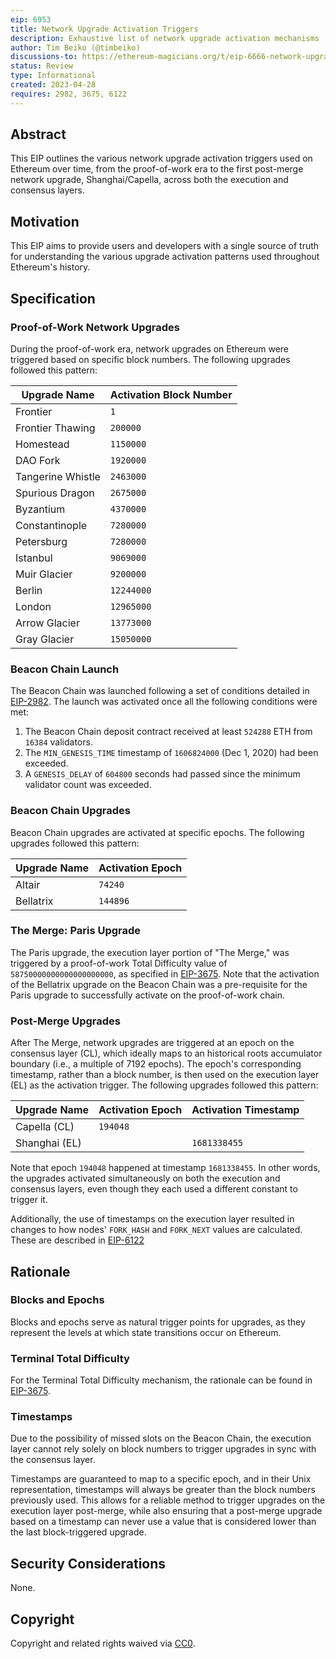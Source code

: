 ```yaml
---
eip: 6953
title: Network Upgrade Activation Triggers
description: Exhaustive list of network upgrade activation mechanisms
author: Tim Beiko (@timbeiko)
discussions-to: https://ethereum-magicians.org/t/eip-6666-network-upgrade-activation-triggers/14047
status: Review
type: Informational
created: 2023-04-28
requires: 2982, 3675, 6122
---
```


## Abstract

This EIP outlines the various network upgrade activation triggers used on Ethereum over time, from the proof-of-work era to the first post-merge network upgrade, Shanghai/Capella, across both the execution and consensus layers.

## Motivation

This EIP aims to provide users and developers with a single source of truth for understanding the various upgrade activation patterns used throughout Ethereum's history.

## Specification

### Proof-of-Work Network Upgrades

During the proof-of-work era, network upgrades on Ethereum were triggered based on specific block numbers. The following upgrades followed this pattern:

| Upgrade Name       | Activation Block Number |
|--------------------|-------------------------|
| Frontier           | `1`                     |
| Frontier Thawing   | `200000`			       	   |
| Homestead          | `1150000`               |
| DAO Fork           | `1920000`               |
| Tangerine Whistle  | `2463000`               |
| Spurious Dragon    | `2675000`               |
| Byzantium          | `4370000`               |
| Constantinople     | `7280000`               |
| Petersburg         | `7280000`               |
| Istanbul           | `9069000`               |
| Muir Glacier       | `9200000`               |
| Berlin	           | `12244000`              |
| London	           | `12965000`              |
| Arrow Glacier	     | `13773000`              |
| Gray Glacier	     | `15050000`              | 

### Beacon Chain Launch

The Beacon Chain was launched following a set of conditions detailed in [EIP-2982](./eip-2982.md). The launch was activated once all the following conditions were met:

1. The Beacon Chain deposit contract received at least `524288` ETH from `16384` validators.
2. The `MIN_GENESIS_TIME` timestamp of `1606824000` (Dec 1, 2020) had been exceeded.
3. A `GENESIS_DELAY` of `604800` seconds had passed since the minimum validator count was exceeded.

### Beacon Chain Upgrades

Beacon Chain upgrades are activated at specific epochs. The following upgrades followed this pattern:

| Upgrade Name | Activation Epoch |
|--------------|------------------|
| Altair       | `74240`          |
| Bellatrix    | `144896`         |

### The Merge: Paris Upgrade

The Paris upgrade, the execution layer portion of "The Merge," was triggered by a proof-of-work Total Difficulty value of `58750000000000000000000`, as specified in [EIP-3675](./eip-3675.md). Note that the activation of the Bellatrix upgrade on the Beacon Chain was a pre-requisite for the Paris upgrade to successfully activate on the proof-of-work chain. 

### Post-Merge Upgrades

After The Merge, network upgrades are triggered at an epoch on the consensus layer (CL), which ideally maps to an historical roots accumulator boundary (i.e., a multiple of 7192 epochs). The epoch's corresponding timestamp, rather than a block number, is then used on the execution layer (EL) as the activation trigger. The following upgrades followed this pattern:

| Upgrade Name     | Activation Epoch | Activation Timestamp |
|------------------|------------------|----------------------|
| Capella  (CL)    | `194048`         |                      |
| Shanghai (EL)    |                  | `1681338455`         |

Note that epoch `194048` happened at timestamp `1681338455`. In other words, the upgrades activated simultaneously on both the execution and consensus layers, even though they each used a different constant to trigger it. 

Additionally, the use of timestamps on the execution layer resulted in changes to how nodes' `FORK_HASH` and `FORK_NEXT` values are calculated. These are described in [EIP-6122](./eip-6122.md)

## Rationale

### Blocks and Epochs

Blocks and epochs serve as natural trigger points for upgrades, as they represent the levels at which state transitions occur on Ethereum.

### Terminal Total Difficulty

For the Terminal Total Difficulty mechanism, the rationale can be found in [EIP-3675](./eip-3675.md).

### Timestamps

Due to the possibility of missed slots on the Beacon Chain, the execution layer cannot rely solely on block numbers to trigger upgrades in sync with the consensus layer. 

Timestamps are guaranteed to map to a specific epoch, and in their Unix representation, timestamps will always be greater than the block numbers previously used. This allows for a reliable method to trigger upgrades on the execution layer post-merge, while also ensuring that a post-merge upgrade based on a timestamp can never use a value that is considered lower than the last block-triggered upgrade.

## Security Considerations

None. 

## Copyright

Copyright and related rights waived via [CC0](../LICENSE.md).

